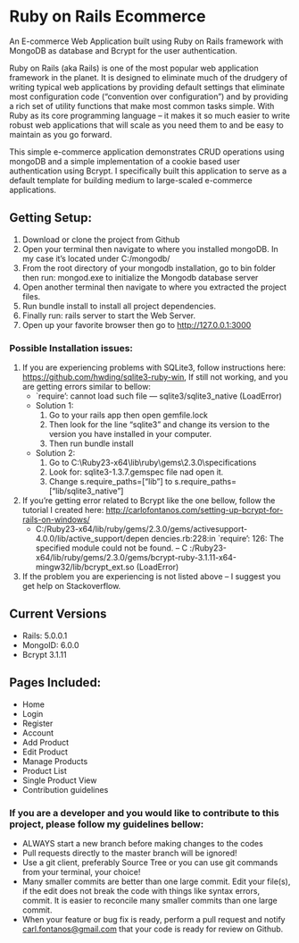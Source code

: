 # Ruby on Rails Ecommerce
An E-commerce Web Application built using Ruby on Rails framework with MongoDB as database and Bcrypt for the user authentication.

Ruby on Rails (aka Rails) is one of the most popular web application framework in the planet. It is designed to eliminate much of the drudgery of writing typical web applications by providing default settings that eliminate most configuration code (“convention over configuration”) and by providing a rich set of utility functions that make most common tasks simple. With Ruby as its core programming language – it makes it so much easier to write robust web applications that will scale as you need them to and be easy to maintain as you go forward.

This simple e-commerce application demonstrates CRUD operations using mongoDB and a simple implementation of a cookie based user authentication using Bcrypt. I specifically built this application to serve as a default template for building medium to large-scaled e-commerce applications.

## Getting Setup:
1. Download or clone the project from Github
2. Open your terminal then navigate to where you installed mongoDB. In my case it’s located under C:/mongodb/
3. From the root directory of your mongodb installation, go to bin folder then run: mongod.exe to initialize the Mongodb database server
4. Open another terminal then navigate to where you extracted the project files.
5. Run bundle install to install all project dependencies.
6. Finally run: rails server to start the Web Server.
7. Open up your favorite browser then go to http://127.0.0.1:3000

### Possible Installation issues:

1. If you are experiencing problems with SQLite3, follow instructions here: https://github.com/hwding/sqlite3-ruby-win, If still not working, and you are getting errors similar to bellow:
	* `require’: cannot load such file — sqlite3/sqlite3_native (LoadError)
	- Solution 1:
		1. Go to your rails app then open gemfile.lock
		2. Then look for the line “sqlite3” and change its version to the version you have installed in your computer.
		3. Then run bundle install
	- Solution 2:
		1. Go to C:\Ruby23-x64\lib\ruby\gems\2.3.0\specifications
		2. Look for: sqlite3-1.3.7.gemspec file nad open it.
		3. Change s.require_paths=[“lib”] to s.require_paths= [“lib/sqlite3_native”]
2. If you’re getting error related to Bcrypt like the one bellow, follow the tutorial I created here: http://carlofontanos.com/setting-up-bcrypt-for-rails-on-windows/ 
	* C:/Ruby23-x64/lib/ruby/gems/2.3.0/gems/activesupport-4.0.0/lib/active_support/depen dencies.rb:228:in `require’: 126: The specified module could not be found. – C :/Ruby23-x64/lib/ruby/gems/2.3.0/gems/bcrypt-ruby-3.1.11-x64-mingw32/lib/bcrypt_ext.so (LoadError)
3. If the problem you are experiencing is not listed above – I suggest you get help on Stackoverflow.

## Current Versions
- Rails: 5.0.0.1
- MongoID: 6.0.0
- Bcrypt 3.1.11

## Pages Included:
- Home
- Login
- Register
- Account
- Add Product
- Edit Product
- Manage Products
- Product List
- Single Product View
- Contribution guidelines

### If you are a developer and you would like to contribute to this project, please follow my guidelines bellow:
- ALWAYS start a new branch before making changes to the codes
- Pull requests directly to the master branch will be ignored!
- Use a git client, preferably Source Tree or you can use git commands from your terminal, your choice!
- Many smaller commits are better than one large commit. Edit your file(s), if the edit does not break the code with things like syntax errors, commit. It is easier to reconcile many smaller commits than one large commit.
- When your feature or bug fix is ready, perform a pull request and notify carl.fontanos@gmail.com that your code is ready for review on Github.
